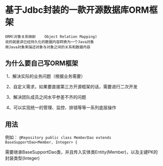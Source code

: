 # 基于Jdbc封装的一款开源数据库ORM框架
    ORM(对象关系映射    Object Relation Mapping)
    说的就是讲已经持久化的数据内容转换为一个Java对象
    用Java对象来描述对象与对象之间的关系和数据内容

## 为什么要自己写ORM框架
​    1、解决实际的业务问题（根据业务需要）

​    2、自定义需求，如果要直接第三方开源框架的话，需要进行二次开发

​    3、解决团队成员之间水平参差不齐的问题

​    4、可以实现统一的管理、监控、排错等等一系列底层操作
​    

## 用法
例如：
`@Repository
 public class MemberDao extends BaseSupportDao<Member, Integer> {`

 需要继承BaseSupportDao类，并且传入实体类Entity(Member)，以及主键PK的封装类型(Integer)

 
